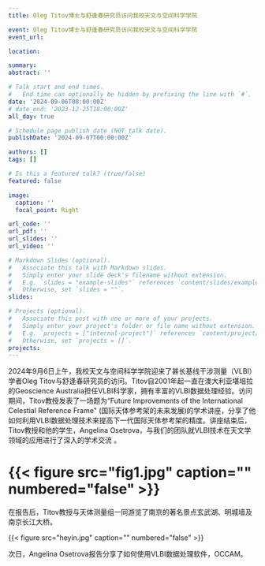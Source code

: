 ```yaml
---
title: Oleg Titov博士与舒逢春研究员访问我校天文与空间科学学院

event: Oleg Titov博士与舒逢春研究员访问我校天文与空间科学学院
event_url: 

location: 

summary: 
abstract: ''

# Talk start and end times.
#   End time can optionally be hidden by prefixing the line with `#`.
date: '2024-09-06T08:00:00Z'
# date_end: '2023-12-25T18:00:00Z'
all_day: true

# Schedule page publish date (NOT talk date).
publishDate: '2024-09-07T00:00:00Z'

authors: []
tags: []

# Is this a featured talk? (true/false)
featured: false

image:
  caption: ''
  focal_point: Right

url_code: ''
url_pdf: ''
url_slides: ''
url_video: ''

# Markdown Slides (optional).
#   Associate this talk with Markdown slides.
#   Simply enter your slide deck's filename without extension.
#   E.g. `slides = "example-slides"` references `content/slides/example-slides.md`.
#   Otherwise, set `slides = ""`.
slides:

# Projects (optional).
#   Associate this post with one or more of your projects.
#   Simply enter your project's folder or file name without extension.
#   E.g. `projects = ["internal-project"]` references `content/project/deep-learning/index.md`.
#   Otherwise, set `projects = []`.
projects:
---
```


<!-- Slides can be added in a few ways:

- **Create** slides using Wowchemy's [_Slides_](https://docs.hugoblox.com/managing-content/#create-slides) feature and link using `slides` parameter in the front matter of the talk file
- **Upload** an existing slide deck to `static/` and link using `url_slides` parameter in the front matter of the talk file
- **Embed** your slides (e.g. Google Slides) or presentation video on this page using [shortcodes](https://docs.hugoblox.com/writing-markdown-latex/).

Further event details, including page elements such as image galleries, can be added to the body of this page. -->

2024年9月6日上午，我校天文与空间科学学院迎来了甚长基线干涉测量（VLBI）学者Oleg Titov与舒逢春研究员的访问。Titov自2001年起一直在澳大利亚堪培拉的Geoscience Australia担任VLBI科学家，拥有丰富的VLBI数据处理经验。访问期间，Titov教授发表了一场题为“Future Improvements of the International Celestial Reference Frame" (国际天体参考架的未来发展)的学术讲座，分享了他如何利用VLBI数据处理技术来提高下一代国际天体参考架的精度。讲座结束后，Titov教授和他的学生，Angelina Osetrova，与我们的团队就VLBI技术在天文学领域的应用进行了深入的学术交流 。

# {{< figure src="fig1.jpg" caption="" numbered="false" >}}

在报告后，Titov教授与天体测量组一同游览了南京的著名景点玄武湖、明城墙及南京长江大桥。

{{< figure src="heyin.jpg" caption="" numbered="false" >}}

次日，Angelina Osetrova报告分享了如何使用VLBI数据处理软件，OCCAM。
